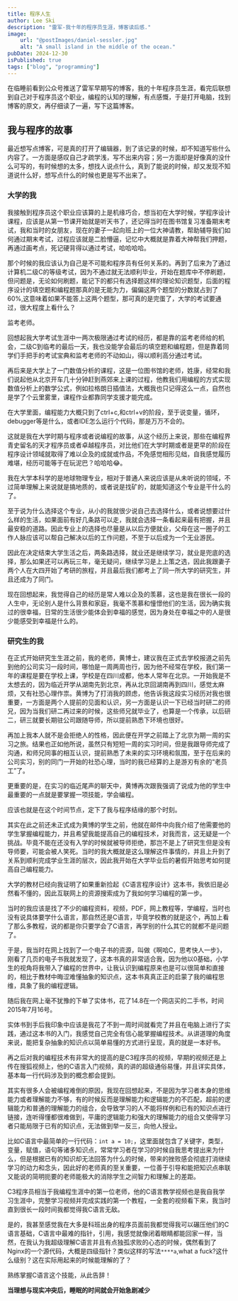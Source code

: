 ```yaml
---
title: 程序人生
author: Lee Ski
description: "雷军-我十年的程序员生涯，博客读后感."
image:
    url: "@postImages/daniel-sessler.jpg"
    alt: "A small island in the middle of the ocean."
pubDate: 2024-12-30
isPublished: true
tags: ["blog", "programming"]
---
```


在临睡前看到公众号推送了雷军早期写的博客，我的十年程序员生涯，看完后联想到自己对于程序员这个职业，编程的认知的理解，有点感慨，于是打开电脑，找到博客的原文，再仔细读了一遍，写下这篇博客。

## 我与程序的故事

最近想写点博客，可是真的打开了编辑器，到了该记录的时候，却不知道写些什么内容了。一方面是感叹自己才疏学浅，写不出来内容；另一方面却是好像真的没什么可写的，有时候想的太多，想找人说点什么，真到了能说的时候，却又发现不知道说什么好，想写点什么的时候也更是写不出来了。

### 大学的我

我接触到程序员这个职业应该算的上是机缘巧合，想当初在大学时候，学程序设计课程，应该是从第一节课开始就是听天书了，还记得当时在图书馆复习准备期末考试，我和当时的女朋友，现在的妻子一起向班上的一位大神请教，帮助辅导我们如何通过期末考试，过程应该就是二脸懵逼，记忆中大概就是靠着大神帮我们押题，再通过画考点，死记硬背得以通过考试，哈哈哈哈。

那个时候的我应该认为自己是不可能和程序员有任何关系的。再到了后来为了通过计算机二级C的等级考试，因为不通过就无法顺利毕业，开始在题库中不停刷题，但问题是，无论如何刷题，能记下的都只有选择题这样的理论知识题型，后面的程序设计的填空题和编程题那真的是无能为力，偏偏这两个题型的分数就占到了60%,这意味着如果不能答上这两个题型，那可真的是完蛋了，大学的考试要通过，很大程度上看什么？

监考老师。

回想起我大学考试生涯中一两次极限通过考试的经历，都是靠的监考老师给的机会，二级C到临考的最后一天，我也没能学会最后的填空题和编程题，但是靠着同学们手把手的考试宝典和监考老师的不动如山，得以顺利高分通过考试。

再后来是大学上了一门数值分析的课程，这是一位图书馆的老师，姓康，经常和我们说起他从北京开车几十分钟赶到燕郊来上课的过程，他教我们用编程的方式实现数值分析上的数学公式，例如拉格朗日插值法，大概我也只记得这么一点，自然也是学了个云里雾里，课程作业都靠同学支援才能完成。

在大学里面，编程能力大概只到了ctrl+c,和ctrl+v的阶段，至于说变量，循环，debugger等是什么，或者IDE怎么运行个代码，那是万万不会的。

这就是我在大学时期与程序或者说编程的故事，从这个经历上来说，那些在编程界青史留名的天才程序员或者卓越程序员，对比他们在大学时期或者是更早的阶段在程序设计领域就取得了难以企及的成就或作品，不免感觉相形见绌，自我感觉履历难堪，经历可能等于在玩泥巴？哈哈哈😂。

我在大学本科学的是地球物理专业，相对于普通人来说应该是从未听说的领域，不过简单理解上来说就是搞地质的，或者说是找矿的，就能知道这个专业是干什么的了。

至于说为什么选择这个专业，从小的我就很少说自己去选择什么，或者说想要过什么样的生活，如果面前有好几条路可以走，我就会选择一条看起来最有把握，并且最安稳的道路。因此专业上的选择也尽量是从以后方便就业，父母在这一圈子的工作人脉应该可以帮自己解决以后的工作问题，不至于以后成为一个无业游民。

因此在决定结束大学生活之后，两条路选择，就业还是继续学习，就业是兜底的选择，那么如果还可以再玩三年，毫无疑问，继续学习是上上策之选，因此我跟妻子两个人在大四开始了考研的旅程，并且最后我们都考上了同一所大学的研究生，并且还成为了同门。

现在回想起来，我觉得自己的经历是常人难以企及的羡慕，这也是我在很长一段的人生中，无论别人是什么背景和家庭，我毫不羡慕和憧憬他们的生活，因为确实我过的很幸福，日常的生活很少能体会到幸福的感觉，因为身处在幸福之中的人是很少能感受到幸福是什么的。

### 研究生的我

在正式开始研究生生涯之前，我的老师，黄博士，建议我在正式去学校报道之前先到他的公司实习一段时间，哪怕是一周两周也行，因为他不经常在学校，我们第一年的课程是要在学校上课，学校是在四川成都，他本人常年在北京。一开始我是不太想去的，因为临近开学从湖南先到北京，再从北京回湖南再到四川，感觉太麻烦，又有社恐心理作祟。黄博为了打消我的顾虑，他告诉我这段实习经历对我也很重要，一方面是两个人提前的见面和认识，另一方面是认识一下已经当时研二的师兄，因为当我们研二再过来的时候，这些师兄就毕业了，也算是一个传承，以后研二，研三就要长期驻公司跟随导师，所以提前熟悉下环境也很好。

再加上我本人就不是会拒绝人的性格，因此便在开学之前踏上了北京为期一周的实习之旅。结果也正如他所说，虽然只有短短一周的实习时间，但是我跟导师完成了沟通，和师兄同事的相互认识，提前熟悉了未来的实习环境和氛围，至于在后来的公司实习，别的同门一开始的社恐心理，当时的我已经算的上是游刃有余的“老员工”了。

更重要的是，在实习的临近尾声的聊天中，黄博再次跟我强调了说成为他的学生中最重要的一点就是要掌握一项技能，学会编程。

应该也就是在这个时间节点，定下了我与程序结缘的那个时刻。

其实在此之前还未正式成为黄博的学生之前，他就在邮件中向我介绍了他需要他的学生掌握编程能力，并且希望我能提高自己的编程技术，对我而言，这无疑是一个挑战。毕竟不能在还没有入学的时候就被导师拒绝，那岂不是上了研究生但是没有导师要，可能会被人笑死。当时的我大概就是这么理解这件事情的，并且上升到了关系到顺利完成学业生涯的层次，因此我开始在大学毕业后的暑假开始思考如何提高自己编程能力。

大学的教材已经向我证明了如果重新捡起《C语言程序设计》这本书，我依旧是必然看不懂的，因此互联网上的资源搜索成为了我如何学习编程的第一步。

当时的我应该是找了不少的编程资料，视频，PDF，网上教程等，学编程，当时也没有说具体要学什么语言，那自然还是C语言，毕竟学校教的就是这个，再加上看了那么多教程，说的都是你只要学会了C语言，再学别的什么其它的就都不是问题了。

于是，我当时在网上找到了一个电子书的资源，叫做《啊哈C，思考快人一步》，刚看了几页的电子书我就发现了，这本书真的非常适合我，因为他以0基础，小学生的视角将我带入了编程的世界中，让我认识到编程原来也是可以很简单和直接的，相比于教材中晦涩难懂抽象的知识点，这本书真真正正的启蒙了我的编程思维，具象了我的编程逻辑。

随后我在网上毫不犹豫的下单了实体书，花了14.8在一个网店买的二手书，时间2015年7月16号。

实体书到手后我印象中应该是我花了不到一周时间就看完了并且在电脑上进行了实践，通过这本书的入门，我感觉自己完全有信心能掌握编程技术。从讲道理的角度来说，能把复杂抽象的知识点以简单易懂的方式进行呈现，真的就是一本好书。

再之后对我的编程技术有非常大的提高的是C3程序员的视频，早期的视频还是上传在搜狐视频上，他的C语言入门视频，真的讲的超级通俗易懂，并且详实具体，基本每一行代码涉及到的概念都会提到。

其实有很多人会被编程难倒的原因，我现在回想起来，不是因为学习者本身的思维能力或者理解能力不够，有的时候反而是理解能力和逻辑能力的不匹配，超前的逻辑能力和普通的理解能力的组合，会导致学习的人不能将样例和已有的知识点进行链接，连听得懂都很难做到，平庸的逻辑能力和强大的理解能力的组合又使得学习者只能局限于已有的知识点，无法做到举一反三，向他人授业。

比如C语言中最简单的一行代码：`int a = 10;`，这里面就包含了关键字，类型，变量，赋值，语句等诸多知识点，常常学习者在学习的时候自我思考提出来为什么，但是根据已有的知识却无法回答为什么的时候，带来的挫败感会彻底打消继续学习的动力和念头，因此好的老师真的至关重要，一位善于引导和能把知识点串联又能说的简明扼要的老师能极大的消除学生之间智力和理解上的差距。

C3程序员相当于我编程生涯中的第一位老师，他的C语言教学视频也是我自我学习生涯中，完整学习视频并完成实践的第一个教程，一全套的视频看下来，我当时直到很长一段时间我都觉得我C语言无敌。

是的，我甚至感觉我在大多是科班出身的程序员面前我都觉得我可以碾压他们的C语言基础，C语言中最难的指针，引用，我感觉就像闭着眼睛都能回家一样，当然，在我认为我超级理解C语言并且有点独孤求败的心态的时候，偶然看到了Nginx的一个源代码，大概是四级指针？类似这样的写法`****a`,what a fuck?这什么级别？这在实际用起来的时候能理解的了？

熟练掌握C语言这个技能，从此告辞！






**当理想与现实冲突后，睡眠的时间就会开始急剧减少**







